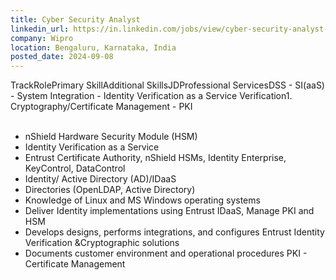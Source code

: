 ```yaml
---
title: Cyber Security Analyst
linkedin_url: https://in.linkedin.com/jobs/view/cyber-security-analyst-at-wipro-3982761131?position=45&pageNum=0&refId=q8mw0I%2FPsPdACn8oGNQzFA%3D%3D&trackingId=MDf2uDGfLPEQTt9lBUfNJg%3D%3D
company: Wipro
location: Bengaluru, Karnataka, India
posted_date: 2024-09-08
---
```


<div class="description__text description__text--rich">
<section class="show-more-less-html" data-max-lines="5">
<div class="show-more-less-html__markup show-more-less-html__markup--clamp-after-5 relative overflow-hidden">
          TrackRolePrimary SkillAdditional SkillsJDProfessional ServicesDSS - SI(aaS) - System Integration - Identity Verification as a Service Verification1. Cryptography/Certificate Management - PKI<br/><br/><ul><li> nShield Hardware Security Module (HSM)</li><li> Identity Verification as a Service</li><li> Entrust Certificate Authority, nShield HSMs, Identity Enterprise, KeyControl, DataControl</li><li> Identity/ Active Directory (AD)/IDaaS</li><li> Directories (OpenLDAP, Active Directory)</li><li> Knowledge of Linux and MS Windows operating systems</li><li> Deliver Identity implementations using Entrust IDaaS, Manage PKI and HSM</li><li> Develops designs, performs integrations, and configures Entrust Identity Verification &amp;Cryptographic solutions</li><li> Documents customer environment and operational procedures PKI - Certificate Management</li></ul>
</div>


<!-- --> </section>
</div>